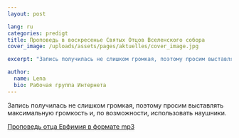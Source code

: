```yaml
---
layout: post

lang: ru
categories: predigt
title: Проповедь в воскресенье Святых Отцов Вселенского собора
cover_image: /uploads/assets/pages/aktuelles/cover_image.jpg

excerpt: "Запись получилась не слишком громкая, поэтому просим выставлять максимальную громкость и, по возможности, использовать наушники."

author:
  name: Lena
  bio: Рабочая группа Интернета
---
```

Запись получилась не слишком громкая, поэтому просим выставлять максимальную громкость и, по возможности, использовать наушники.

[Проповедь отца Евфимия в формате mp3](/uploads/media/2015/otez_evfimiy_2015.mp3)
